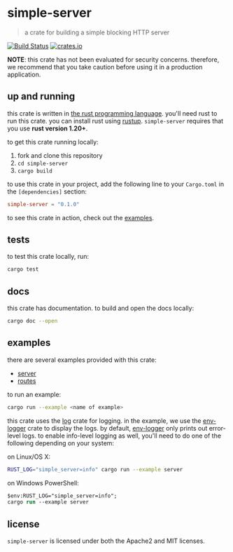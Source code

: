 # simple-server

> a crate for building a simple blocking HTTP server

[![Build Status](https://travis-ci.org/steveklabnik/simple-server.svg?branch=master)](https://travis-ci.org/steveklabnik/simple-server)
[![crates.io](https://img.shields.io/crates/v/simple-server.svg)](https://crates.io/crates/simple-server)

**NOTE**: this crate has not been evaluated for security concerns. therefore, we recommend
that you take caution before using it in a production application.

## up and running

this crate is written in [the rust programming language]. you'll need rust to run
this crate. you can install rust using [rustup]. `simple-server` requires that you
use **rust version 1.20+**.

to get this crate running locally:

1. fork and clone this repository
2. `cd simple-server`
3. `cargo build`

to use this crate in your project, add the following line to your `Cargo.toml`
in the `[dependencies]` section:

```toml
simple-server = "0.1.0"
```

to see this crate in action, check out the [examples].

[the rust programming language]: https://www.rust-lang.org
[rustup]: https://www.rustup.rs/
[examples]: #examples

## tests

to test this crate locally, run:

```bash
cargo test
```

## docs

this crate has documentation. to build and open the docs locally:

```bash
cargo doc --open
```

## examples

there are several examples provided with this crate:

- [server](https://github.com/steveklabnik/simple-server/blob/c5499dc64def427d30d613c2087bec46072c4110/examples/server.rs)
- [routes](https://github.com/steveklabnik/simple-server/blob/c5499dc64def427d30d613c2087bec46072c4110/examples/routes.rs)

to run an example:

```bash
cargo run --example <name of example>
```

this crate uses the [log] crate for logging. in the example, we use the
[env-logger] crate to display the logs. by default, [env-logger] only
prints out error-level logs. to enable info-level logging as well, you'll
need to do one of the following depending on your system:

on Linux/OS X:

```bash
RUST_LOG="simple_server=info" cargo run --example server
```

on Windows PowerShell:

```ps
$env:RUST_LOG="simple_server=info";
cargo run --example server
```

[log]: https://crates.io/crates/log
[env-logger]: https://crates.io/crates/env-logger

## license

`simple-server` is licensed under both the Apache2 and MIT licenses.
